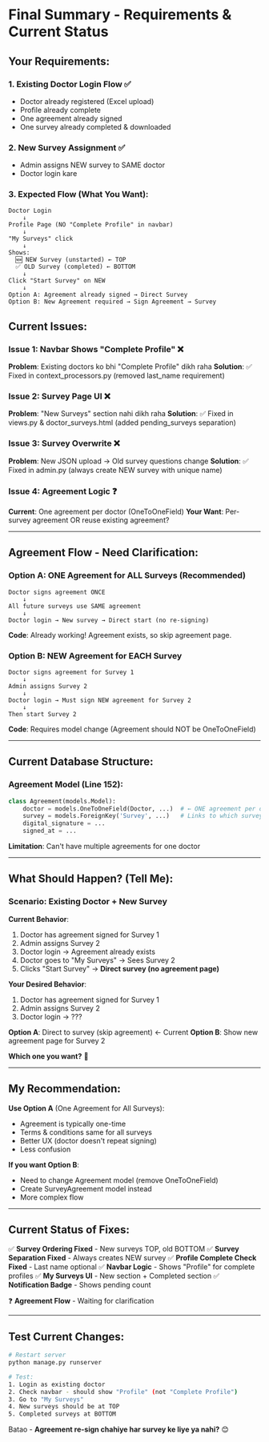 # Final Summary - Requirements & Current Status

## Your Requirements:

### 1. Existing Doctor Login Flow ✅
- Doctor already registered (Excel upload)
- Profile already complete
- One agreement already signed
- One survey already completed & downloaded

### 2. New Survey Assignment ✅
- Admin assigns NEW survey to SAME doctor
- Doctor login kare

### 3. Expected Flow (What You Want):
```
Doctor Login
    ↓
Profile Page (NO "Complete Profile" in navbar)
    ↓
"My Surveys" click
    ↓
Shows:
  🆕 NEW Survey (unstarted) ← TOP
  ✅ OLD Survey (completed) ← BOTTOM
    ↓
Click "Start Survey" on NEW
    ↓
Option A: Agreement already signed → Direct Survey
Option B: New Agreement required → Sign Agreement → Survey
```

## Current Issues:

### Issue 1: Navbar Shows "Complete Profile" ❌
**Problem**: Existing doctors ko bhi "Complete Profile" dikh raha
**Solution**: ✅ Fixed in context_processors.py (removed last_name requirement)

### Issue 2: Survey Page UI ❌  
**Problem**: "New Surveys" section nahi dikh raha
**Solution**: ✅ Fixed in views.py & doctor_surveys.html (added pending_surveys separation)

### Issue 3: Survey Overwrite ❌
**Problem**: New JSON upload → Old survey questions change
**Solution**: ✅ Fixed in admin.py (always create NEW survey with unique name)

### Issue 4: Agreement Logic ❓
**Current**: One agreement per doctor (OneToOneField)
**Your Want**: Per-survey agreement OR reuse existing agreement?

---

## Agreement Flow - Need Clarification:

### Option A: ONE Agreement for ALL Surveys (Recommended)
```
Doctor signs agreement ONCE
    ↓
All future surveys use SAME agreement
    ↓
Doctor login → New survey → Direct start (no re-signing)
```

**Code**: Already working! Agreement exists, so skip agreement page.

### Option B: NEW Agreement for EACH Survey
```
Doctor signs agreement for Survey 1
    ↓
Admin assigns Survey 2
    ↓
Doctor login → Must sign NEW agreement for Survey 2
    ↓
Then start Survey 2
```

**Code**: Requires model change (Agreement should NOT be OneToOneField)

---

## Current Database Structure:

### Agreement Model (Line 152):
```python
class Agreement(models.Model):
    doctor = models.OneToOneField(Doctor, ...)  # ← ONE agreement per doctor
    survey = models.ForeignKey('Survey', ...)   # Links to which survey
    digital_signature = ...
    signed_at = ...
```

**Limitation**: Can't have multiple agreements for one doctor

---

## What Should Happen? (Tell Me):

### Scenario: Existing Doctor + New Survey

**Current Behavior**:
1. Doctor has agreement signed for Survey 1
2. Admin assigns Survey 2
3. Doctor login → Agreement already exists
4. Doctor goes to "My Surveys" → Sees Survey 2
5. Clicks "Start Survey" → **Direct survey (no agreement page)**

**Your Desired Behavior**:
1. Doctor has agreement signed for Survey 1
2. Admin assigns Survey 2
3. Doctor login → ???

**Option A**: Direct to survey (skip agreement) ← Current
**Option B**: Show new agreement page for Survey 2

**Which one you want?** 🤔

---

## My Recommendation:

**Use Option A** (One Agreement for All Surveys):
- Agreement is typically one-time
- Terms & conditions same for all surveys
- Better UX (doctor doesn't repeat signing)
- Less confusion

**If you want Option B**:
- Need to change Agreement model (remove OneToOneField)
- Create SurveyAgreement model instead
- More complex flow

---

## Current Status of Fixes:

✅ **Survey Ordering Fixed** - New surveys TOP, old BOTTOM
✅ **Survey Separation Fixed** - Always creates NEW survey
✅ **Profile Complete Check Fixed** - Last name optional
✅ **Navbar Logic** - Shows "Profile" for complete profiles
✅ **My Surveys UI** - New section + Completed section
✅ **Notification Badge** - Shows pending count

❓ **Agreement Flow** - Waiting for clarification

---

## Test Current Changes:

```bash
# Restart server
python manage.py runserver

# Test:
1. Login as existing doctor
2. Check navbar - should show "Profile" (not "Complete Profile")
3. Go to "My Surveys"
4. New surveys should be at TOP
5. Completed surveys at BOTTOM
```

Batao - **Agreement re-sign chahiye har survey ke liye ya nahi?** 😊
